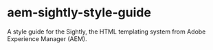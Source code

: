 # aem-sightly-style-guide
A style guide for the Sightly, the HTML templating system from Adobe Experience Manager (AEM).
